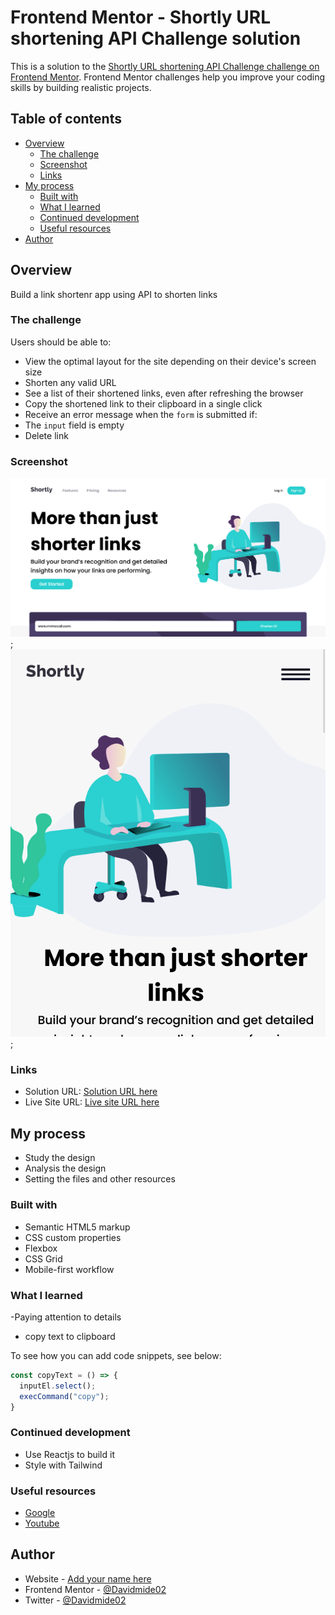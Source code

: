 # Frontend Mentor - Shortly URL shortening API Challenge solution

This is a solution to the [Shortly URL shortening API Challenge challenge on Frontend Mentor](https://www.frontendmentor.io/challenges/url-shortening-api-landing-page-2ce3ob-G). Frontend Mentor challenges help you improve your coding skills by building realistic projects. 

## Table of contents

- [Overview](#overview)
  - [The challenge](#the-challenge)
  - [Screenshot](#screenshot)
  - [Links](#links)
- [My process](#my-process)
  - [Built with](#built-with)
  - [What I learned](#what-i-learned)
  - [Continued development](#continued-development)
  - [Useful resources](#useful-resources)
- [Author](#author)



## Overview
Build a link shortenr app using API to shorten links

### The challenge

Users should be able to:

- View the optimal layout for the site depending on their device's screen size
- Shorten any valid URL
- See a list of their shortened links, even after refreshing the browser
- Copy the shortened link to their clipboard in a single click
- Receive an error message when the `form` is submitted if:
- The `input` field is empty
- Delete link

### Screenshot

![Destopview](./images/Url-Shortner-desktop-view.png);
![Mobileview](./images/Url%20shortner-mobile-view.png);


### Links

- Solution URL: [ Solution URL here](https://github.com/Davidmide02/shortly-Url-shortner.git)
- Live Site URL: [ Live site URL here](https://davidmide02-url-shortener.netlify.app/)

## My process
- Study the design
- Analysis the design
- Setting the files and other resources



### Built with

- Semantic HTML5 markup
- CSS custom properties
- Flexbox
- CSS Grid
- Mobile-first workflow

### What I learned

-Paying attention to details
- copy text to clipboard 

To see how you can add code snippets, see below:


```js
const copyText = () => {
  inputEl.select();
  execCommand("copy");
}
```



### Continued development

- Use Reactjs to build it
- Style with Tailwind

### Useful resources

- [Google](https://www.google.com) 
- [Youtube](https://www.youtube.com) 


## Author

- Website - [Add your name here](https://www.your-site.com)
- Frontend Mentor - [@Davidmide02](https://www.frontendmentor.io/profile/Davidmide02)
- Twitter - [@Davidmide02](https://www.twitter.com/Davidmide02)
